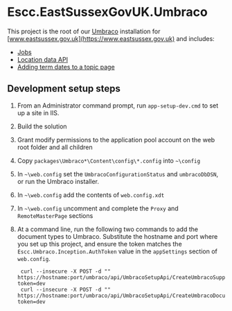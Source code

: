 # Escc.EastSussexGovUK.Umbraco

This project is the root of our [Umbraco](http://umbraco.com/) installation for [www.eastsussex.gov.uk](https://www.eastsussex.gov.uk) and includes:

* [Jobs](Jobs.md)
* [Location data API](Location.md)
* [Adding term dates to a topic page](Topic.md)

## Development setup steps

1. From an Administrator command prompt, run `app-setup-dev.cmd` to set up a site in IIS.
2. Build the solution
3. Grant modify permissions to the application pool account on the web root folder and all children
4. Copy `packages\Umbraco*\Content\config\*.config` into `~\config`
6. In `~\web.config` set the `UmbracoConfigurationStatus` and `umbracoDbDSN`, or run the Umbraco installer.
8. In `~\web.config` add the contents of `web.config.xdt`
7. In `~\web.config` uncomment and complete the `Proxy` and `RemoteMasterPage` sections
8. At a command line, run the following two commands to add the document types to Umbraco. Substitute the hostname and port where you set up this project, and ensure the token matches the `Escc.Umbraco.Inception.AuthToken` value in the `appSettings` section of `web.config`.

		curl --insecure -X POST -d "" https://hostname:port/umbraco/api/UmbracoSetupApi/CreateUmbracoSupportingTypes?token=dev
		curl --insecure -X POST -d "" https://hostname:port/umbraco/api/UmbracoSetupApi/CreateUmbracoDocumentTypes?token=dev